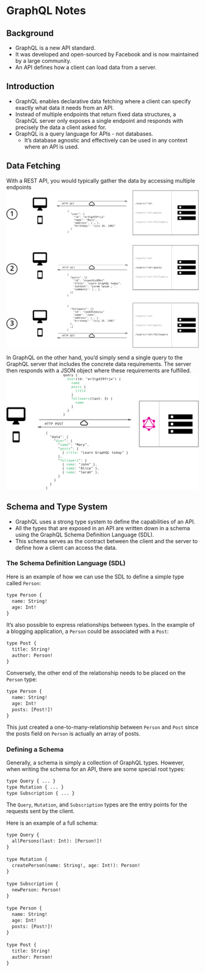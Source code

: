 # GraphQL Notes

## Background
- GraphQL is a new API standard.
- It was developed and open-sourced by Facebook and is now maintained by a large community.
- An API defines how a client can load data from a server.

## Introduction
- GraphQL enables declarative data fetching where a client can specify exactly what data it needs from an API.
- Instead of multiple endpoints that return fixed data structures, a GraphQL server only exposes a single endpoint and responds with precisely the data a client asked for.
- GraphQL is a query language for APIs - not databases.
  - It’s database agnostic and effectively can be used in any context where an API is used.

## Data Fetching
With a REST API, you would typically gather the data by accessing multiple endpoints
![REST Data Fetching](img/rest-data-fetching.png)

In GraphQL on the other hand, you’d simply send a single query to the GraphQL server that includes the concrete data requirements.  The server then responds with a JSON object where these requirements are fulfilled.
![GraphQL Data Fetching](img/graphql-data-fetching.png)

## Schema and Type System
- GraphQL uses a strong type system to define the capabilities of an API.
- All the types that are exposed in an API are written down in a schema using the GraphQL Schema Definition Language (SDL).
- This schema serves as the contract between the client and the server to define how a client can access the data.

### The Schema Definition Language (SDL)
Here is an example of how we can use the SDL to define a simple type called `Person`:

```
type Person {
  name: String!
  age: Int!
}
```

It’s also possible to express relationships between types.  In the example of a blogging application, a `Person` could be associated with a `Post`:

```
type Post {
  title: String!
  author: Person!
}
```

Conversely, the other end of the relationship needs to be placed on the `Person` type:

```
type Person {
  name: String!
  age: Int!
  posts: [Post!]!
}
```

This just created a one-to-many-relationship between `Person` and `Post` since the posts field on `Person` is actually an array of posts.

### Defining a Schema
Generally, a schema is simply a collection of GraphQL types. However, when writing the schema for an API, there are some special root types:

```
type Query { ... }
type Mutation { ... }
type Subscription { ... }
```

The `Query`, `Mutation`, and `Subscription` types are the entry points for the requests sent by the client.

Here is an example of a full schema:

```
type Query {
  allPersons(last: Int): [Person!]!
}

type Mutation {
  createPerson(name: String!, age: Int!): Person!
}

type Subscription {
  newPerson: Person!
}

type Person {
  name: String!
  age: Int!
  posts: [Post!]!
}

type Post {
  title: String!
  author: Person!
}
```
